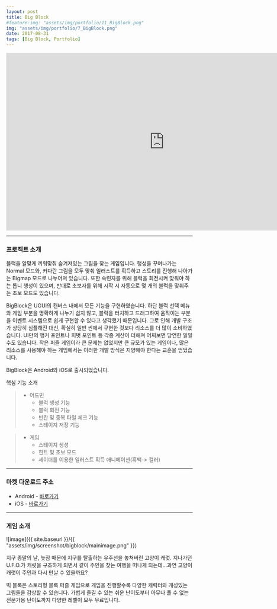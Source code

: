 ```yaml
---
layout: post
title: Big Block
#feature-img: "assets/img/portfolio/11_BigBlock.png"
img: "assets/img/portfolio/7_BigBlock.png"
date: 2017-08-31
tags: [Big Block, Portfolio]
---
```


<center><iframe width="853" height="480" src="https://www.youtube.com/embed/aI7AEghwUlg" frameborder="0" allowfullscreen></iframe></center>

---

### 프로젝트 소개

블럭을 알맞게 끼워맞춰 숨겨져있는 그림을 찾는 게임입니다. 행성을 꾸며나가는 Normal 모드와, 커다란 그림을 모두 맞춰 일러스트를 획득하고 스토리를 진행해 나아가는 Bigmap 모드로 나누어져 있습니다. 또한 숙련자를 위해 블럭을 회전시켜 맞춰야 하는 톱니 행성이 있으며, 반대로 초보자를 위해 시작 시 자동으로 몇 개의 블럭을 맞춰주는 초보 모드도 있습니다. 

BigBlock은 UGUI의 캔버스 내에서 모든 기능을 구현하였습니다. 하단 블럭 선택 메뉴와 게임 부분을 명확하게 나누기 쉽지 않고, 블럭을 터치하고 드래그하여 움직이는 부분을 이벤트 시스템으로 쉽게 구현할 수 있다고 생각했기 때문입니다. 그로 인해 개발 구조가 상당히 심플해진 대신, 확실히 일반 씬에서 구현한 것보다 리소스를 더 많이 소비하였습니다. UI만의 앵커 포인트나 피벗 포인트 등 각종 계산이 더해져 어찌보면 당연한 일일수도 있습니다. 작은 퍼즐 게임이라 큰 문제는 없었지만 큰 규모가 있는 게임이나, 많은 리소스를 사용해야 하는 게임에서는 이러한 개발 방식은 지양해야 한다는 교훈을 얻었습니다.

BigBlock은 Android와 iOS로 출시되었습니다.

핵심 기능 소개

> * 어드민
>    * 블럭 생성 기능
>    * 블럭 회전 기능
>    * 빈칸 및 중복 타일 체크 기능
>    * 스테이지 저장 기능

>* 게임
>    * 스테이지 생성
>    * 힌트 및 초보 모드
>    * 세이더를 이용한 일러스트 획득 애니메이션(흑백-> 컬러)


---

### 마켓 다운로드 주소

* Android - [바로가기](https://play.google.com/store/apps/details?id=com.gamefox.bigblock)
* iOS - [바로가기](https://itunes.apple.com/us/app/big-block-puzzle/id1278824613?ls=1&mt=8)

---

### 게임 소개

![image]({{ site.baseurl }}/{{ "assets/img/screenshot/bigblock/mainimage.png" }}) 

지구 종말의 날, 늦잠 때문에 지구를 탈출하는 우주선을 놓쳐버린 고양이 캐럿. 지나가던 U.F.O.가 캐럿을 구조하게 되면서 같이 주인을 찾는 여행을 떠나게 되는데...과연 고양이 캐럿이 주인과 다시 만날 수 있을까요?

빅 블록은 스토리형 블록 퍼즐 게임으로 게임을 진행할수록 다양한 캐릭터와 개성있는 그림들을 감상할 수 있습니다. 가볍게 즐길 수 있는 쉬운 난이도부터 아무나 풀 수 없는 전문가용 난이도까지 다양한 레벨이 모두 무료입니다.

